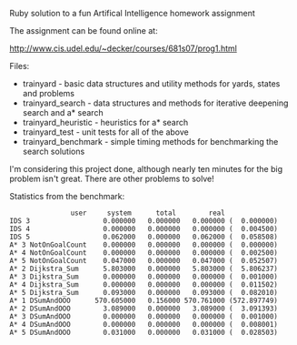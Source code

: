 Ruby solution to a fun Artifical Intelligence homework assignment

The assignment can be found online at:

http://www.cis.udel.edu/~decker/courses/681s07/prog1.html

Files:
* trainyard - basic data structures and utility methods for yards, states and problems
* trainyard_search - data structures and methods for iterative deepening search and a* search
* trainyard_heuristic - heuristics for a* search
* trainyard_test - unit tests for all of the above
* trainyard_benchmark - simple timing methods for benchmarking the search solutions

I'm considering this project done, although nearly ten minutes for the big problem
isn't great. There are other problems to solve!

Statistics from the benchmark:

				   user     system      total        real
	IDS 3                  0.000000   0.000000   0.000000 (  0.000000)
	IDS 4                  0.000000   0.000000   0.000000 (  0.004500)
	IDS 5                  0.062000   0.000000   0.062000 (  0.058508)
	A* 3 NotOnGoalCount    0.000000   0.000000   0.000000 (  0.000000)
	A* 4 NotOnGoalCount    0.000000   0.000000   0.000000 (  0.002500)
	A* 5 NotOnGoalCount    0.047000   0.000000   0.047000 (  0.052507)
	A* 2 Dijkstra_Sum      5.803000   0.000000   5.803000 (  5.806237)
	A* 3 Dijkstra_Sum      0.000000   0.000000   0.000000 (  0.001000)
	A* 4 Dijkstra_Sum      0.000000   0.000000   0.000000 (  0.011502)
	A* 5 Dijkstra_Sum      0.093000   0.000000   0.093000 (  0.082010)
	A* 1 DSumAndOOO      570.605000   0.156000 570.761000 (572.897749)
	A* 2 DSumAndOOO        3.089000   0.000000   3.089000 (  3.091393)
	A* 3 DSumAndOOO        0.000000   0.000000   0.000000 (  0.001000)
	A* 4 DSumAndOOO        0.000000   0.000000   0.000000 (  0.008001)
	A* 5 DSumAndOOO        0.031000   0.000000   0.031000 (  0.028503)
	
